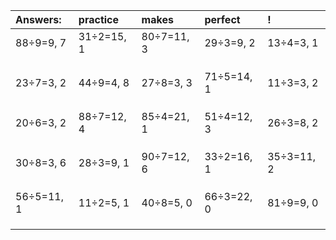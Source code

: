 | Answers: | practice | makes | perfect | ! |
| :--- | :--- | :--- | :--- | :--- |
| 88÷9=9, 7 | 31÷2=15, 1 | 80÷7=11, 3 | 29÷3=9, 2 | 13÷4=3, 1 | 
|   |   |   |   |   | 
|   |   |   |   |   | 
|   |   |   |   |   | 
| 23÷7=3, 2 | 44÷9=4, 8 | 27÷8=3, 3 | 71÷5=14, 1 | 11÷3=3, 2 | 
|   |   |   |   |   | 
|   |   |   |   |   | 
|   |   |   |   |   | 
| 20÷6=3, 2 | 88÷7=12, 4 | 85÷4=21, 1 | 51÷4=12, 3 | 26÷3=8, 2 | 
|   |   |   |   |   | 
|   |   |   |   |   | 
|   |   |   |   |   | 
| 30÷8=3, 6 | 28÷3=9, 1 | 90÷7=12, 6 | 33÷2=16, 1 | 35÷3=11, 2 | 
|   |   |   |   |   | 
|   |   |   |   |   | 
|   |   |   |   |   | 
| 56÷5=11, 1 | 11÷2=5, 1 | 40÷8=5, 0 | 66÷3=22, 0 | 81÷9=9, 0 | 
|   |   |   |   |   | 
|   |   |   |   |   | 
|   |   |   |   |   | 
